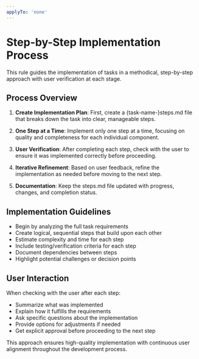 ```yaml
---
applyTo: 'none'
---
```

# Step-by-Step Implementation Process

This rule guides the implementation of tasks in a methodical, step-by-step approach with user verification at each stage.

## Process Overview

1. **Create Implementation Plan**: First, create a {task-name-}steps.md file that breaks down the task into clear, manageable steps.

2. **One Step at a Time**: Implement only one step at a time, focusing on quality and completeness for each individual component.

3. **User Verification**: After completing each step, check with the user to ensure it was implemented correctly before proceeding.

4. **Iterative Refinement**: Based on user feedback, refine the implementation as needed before moving to the next step.

5. **Documentation**: Keep the steps.md file updated with progress, changes, and completion status.

## Implementation Guidelines

- Begin by analyzing the full task requirements
- Create logical, sequential steps that build upon each other
- Estimate complexity and time for each step
- Include testing/verification criteria for each step
- Document dependencies between steps
- Highlight potential challenges or decision points

## User Interaction

When checking with the user after each step:
- Summarize what was implemented
- Explain how it fulfills the requirements
- Ask specific questions about the implementation
- Provide options for adjustments if needed
- Get explicit approval before proceeding to the next step

This approach ensures high-quality implementation with continuous user alignment throughout the development process.
